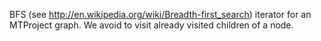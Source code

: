 BFS (see http://en.wikipedia.org/wiki/Breadth-first_search)  iterator for an MTProject graph.
We avoid to visit already visited children of a node.